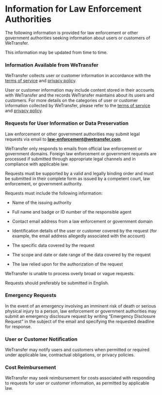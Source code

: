 Information for Law Enforcement Authorities
===========================================

The following information is provided for law enforcement or other government authorities seeking information about users or customers of WeTransfer.

This information may be updated from time to time.  
  
  

### Information Available from WeTransfer

WeTransfer collects user or customer information in accordance with the [terms of service](https://wetransfer.com/it-IT/explore/legal/terms) and [privacy policy](https://wetransfer.com/it-IT/explore/legal/privacy). 

User or customer information may include content stored in their accounts with WeTransfer and the records WeTransfer maintains about its users and customers. For more details on the categories of user or customer information collected by WeTransfer, please refer to the [terms of service](https://wetransfer.com/it-IT/explore/legal/terms) and [privacy policy](https://wetransfer.com/it-IT/explore/legal/privacy).  
  
  

### Requests for User Information or Data Preservation

Law enforcement or other government authorities may submit legal requests via email to **law-enforcement@wetransfer.com**.

WeTransfer only responds to emails from official law enforcement or government domains. Foreign law enforcement or government requests are processed if submitted through appropriate legal channels and in compliance with applicable law.

Requests must be supported by a valid and legally binding order and must be submitted in their complete form as issued by a competent court, law enforcement, or government authority.

Requests must include the following information:

* Name of the issuing authority
    

* Full name and badge or ID number of the responsible agent
    

* Contact email address from a law enforcement or government domain
    

* Identification details of the user or customer covered by the request (for example, the email address allegedly associated with the account)
    

* The specific data covered by the request
    

* The scope and date or date range of the data covered by the request
    

* The law relied upon for the authorization of the request
    

WeTransfer is unable to process overly broad or vague requests.

Requests should preferably be submitted in English.  
  
  

### Emergency Requests

In the event of an emergency involving an imminent risk of death or serious physical injury to a person, law enforcement or government authorities may submit an emergency disclosure request by writing “Emergency Disclosure Request” in the subject of the email and specifying the requested deadline for response.  
  
  

### User or Customer Notification

WeTransfer may notify users and customers when permitted or required under applicable law, contractual obligations, or privacy policies.  
  
  

### Cost Reimbursement

WeTransfer may seek reimbursement for costs associated with responding to requests for user or customer information, as permitted by applicable law.